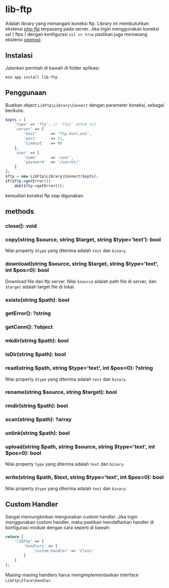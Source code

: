 # lib-ftp

Adalah library yang menangani koneksi ftp. Library ini membutuhkan
ekstensi [php-ftp](http://php.net/manual/en/book.ftp.php) terpasang
pada server. Jika ingin menggunakan koneksi ssl ( ftps ) dengan 
konfigurasi `ssl => true` pastikan juga memasang ekstensi
[openssl](http://php.net/manual/en/book.openssl.php).

## Instalasi

Jalankan perintah di bawah di folder aplikasi:

```
mim app install lib-ftp
```

## Penggunaan

Buatkan object `LibFtp\Library\Connect` dengan parameter koneksi, sebagai berikuta:

```php
$opts = [
    'type' => 'ftp', // `ftps` untuk ssl
    'server' => [
        'host'      => 'ftp.host.ext',
        'port'      => 21,
        'timeout'   => 90
    ],
    'user' => [
        'name'      => 'user',
        'password'  => '/secret/'
    ]
];
$ftp = new LibFtp\Library\Connect($opts);
if($ftp->getError())
    deb($ftp->getError());
```

kemudian koneksi ftp siap digunakan.

## methods

### close(): void

### copy(string $source, string $target, string $type='text'): bool

Nilai property `$type` yang diterima adalah `text` dan `binary`.

### download(string $source, string $target, string $type='text', int $pos=0): bool

Download file dari ftp server. Nilai `$source` adalah path file di server, dan `$target`
adalah target file di lokal.

### exists(string $path): bool

### getError(): ?string

### getConn(): ?object

### mkdir(string $path): bool

### isDir(string $path): bool

### read(string $path, string $type='text', int $pos=0): ?string

Nilai property `$type` yang diterima adalah `text` dan `binary`.

### rename(string $source, string $target): bool

### rmdir(string $path): bool

### scan(string $path): ?array

### unlink(string $path): bool

### upload(string $path, string $source, string $type='text', int $pos=0): bool

Nilai property `type` yang diterima adalah `text` dan `binary`.

### write(string $path, $text, string $type='text', int $pos=0): bool

Nilai property `$type` yang diterima adalah `text` dan `binary`.

## Custom Handler

Sangat memungkinkan mengunakan custom handler. Jika ingin menggunakan
custom handler, maka pastikan mendaftarkan handler di konfigurasi
module dengan cara seperti di bawah:

```php
return [
    'libFtp' => [
        'handlers' => [
            'custom-handler' => 'Class'
        ]
    ]
];
```

Masing-masing handlers harus mengimplementasikan interface `LibFtp\Iface\Handler`.